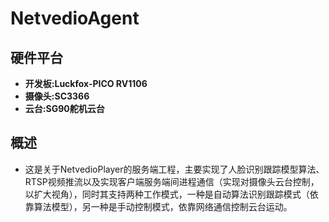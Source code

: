 # NetvedioAgent
## 硬件平台
- **开发板:Luckfox-PICO RV1106**
- **摄像头:SC3366**
- **云台:SG90舵机云台**

## 概述
* 这是关于NetvedioPlayer的服务端工程，主要实现了人脸识别跟踪模型算法、RTSP视频推流以及实现客户端服务端间进程通信（实现对摄像头云台控制，以扩大视角），同时其支持两种工作模式，一种是自动算法识别跟踪模式（依靠算法模型），另一种是手动控制模式，依靠网络通信控制云台运动。

